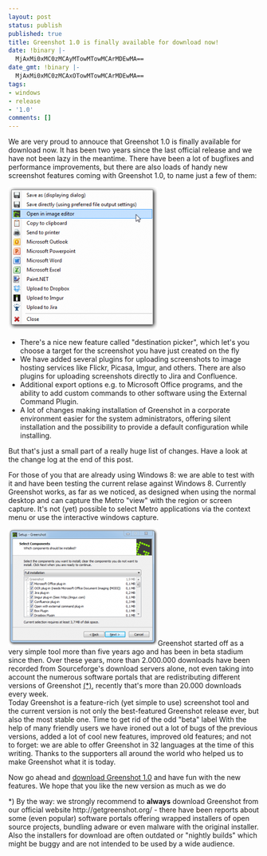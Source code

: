 ```yaml
---
layout: post
status: publish
published: true
title: Greenshot 1.0 is finally available for download now!
date: !binary |-
  MjAxMi0xMC0zMCAyMTowMTowMCArMDEwMA==
date_gmt: !binary |-
  MjAxMi0xMC0zMCAxOTowMTowMCArMDEwMA==
tags:
- windows
- release
- '1.0'
comments: []
---
```

<p>We are very proud to annouce that Greenshot 1.0 is finally available for download now. It has been two years since the last official release and we have not been lazy in the meantime. There have been a lot of bugfixes and performance improvements, but there are also loads of handy new screenshot features coming with Greenshot 1.0, to name just a few of them:</p>
<p><a href="/assets/wp-content/uploads/2012/10/Dynamic-destination-picker.png"><img src="/assets/wp-content/uploads/2012/10/Dynamic-destination-picker-300x286.png" alt="Dynamic destination picker" title="Dynamic destination picker" width="300" height="286" class="alignright size-medium wp-image-639" /></a></p>
<ul>
<li>There's a nice new feature called "destination picker", which let's you choose a target for the screenshot you have just created on the fly</li>
<li>We have added several plugins for uploading screenshots to image hosting services like Flickr, Picasa, Imgur, and others. There are also plugins for uploading screenshots directly to Jira and Confluence.
</li>
<li>Additional export options e.g. to Microsoft Office programs, and the ability to add custom commands to other software using the External Command Plugin.</li>
<li>A lot of changes making installation of Greenshot in a corporate environment easier for the system administrators, offering silent installation and the possibility to provide a default configuration while installing.
</li>
</ul>
<p>But that's just a small part of a really huge list of changes. Have a look at the change log at the end of this post.</p>
<p>For those of you that are already using Windows 8: we are able to test with it and have been testing the current relase against Windows 8.  Currently Greenshot works, as far as we noticed, as designed when using the normal desktop and can capture the Metro "view" with the region or screen capture. It's not (yet) possible to select Metro applications via the context menu or use the interactive windows capture.</p>
<p><a href="/assets/wp-content/uploads/2012/10/Setup-Greenshot-with-shadow.png"><img src="/assets/wp-content/uploads/2012/10/Setup-Greenshot-with-shadow-300x235.png" alt="Selecting plugins during installation process" title="Selecting plugins during installation process" width="300" height="235" class="alignleft size-medium wp-image-638" /></a>Greenshot started off as a very simple tool more than five years ago and has been in beta stadium since then. Over these years, more than 2.000.000 downloads have been recorded from Sourceforge's download servers alone, not even taking into account the numerous software portals that are redistributing different versions of Greenshot <a href="#note-portals">(*)</a>, recently that's more than 20.000 downloads every week.<br />
Today Greenshot is a feature-rich (yet simple to use) screenshot tool and the current version is not only the best-featured Greenshot release ever, but also the most stable one. Time to get rid of the odd "beta" label With the help of many friendly users we have ironed out a lot of bugs of the previous versions, added a lot of cool new features, improved old features; and not to forget: we are able to offer Greenshot in 32 languages at the time of this writing. Thanks to the supporters all around the world who helped us to make Greenshot what it is today.</p>
<p>Now go ahead and <a href="/downloads/">download Greenshot 1.0</a> and have fun with the new features. We hope that you like the new version as much as we do</p>
<p><a name="note-portals">*)</a> By the way: we strongly recommend to <strong>always</strong> download Greenshot from our official website http://getgreenshot.org/ - there have been reports about some (even popular) software portals offering wrapped installers of open source projects, bundling adware or even malware with the original installer. Also the installers for download are often outdated or "nightly builds" which might be buggy and are not intended to be used by a wide audience. </p>
